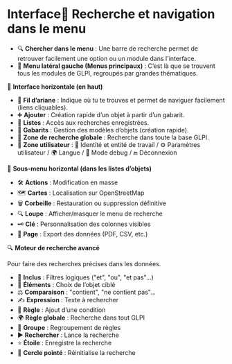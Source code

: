 # Interface🔎 **Recherche et navigation dans le menu**

- 🔍 **Chercher dans le menu** : Une barre de recherche permet de retrouver facilement une option ou un module dans l'interface.
- 📁 **Menu latéral gauche (Menus principaux)** : C’est là que se trouvent tous les modules de GLPI, regroupés par grandes thématiques.



🧭 **Interface horizontale (en haut)**

- 🧵 **Fil d’ariane** : Indique où tu te trouves et permet de naviguer facilement (liens cliquables).
- ➕ **Ajouter** : Création rapide d’un objet à partir d’un gabarit.
- 📜 **Listes** : Accès aux recherches enregistrées.
- 🧰 **Gabarits** : Gestion des modèles d’objets (création rapide).
- 🔎 **Zone de recherche globale** : Recherche dans toute la base GLPI.
- 🙋 **Zone utilisateur** : 👤 Identité et entité de travail / ⚙️ Paramètres utilisateur / 🌍 Langue / 🐞 Mode debug / 🔚 Déconnexion



🧱 **Sous-menu horizontal (dans les listes d’objets)**

- 🛠️ **Actions** : Modification en masse
- 🗺️ **Cartes** : Localisation sur OpenStreetMap
- 🗑️ **Corbeille** : Restauration ou suppression définitive
- 🔍 **Loupe** : Afficher/masquer le menu de recherche
- 🗝️ **Clé** : Personnalisation des colonnes visibles
- 📄 **Page** : Export des données (PDF, CSV, etc.)



🔍 **Moteur de recherche avancé**

Pour faire des recherches précises dans les données.

- 📌 **Inclus** : Filtres logiques ("et", "ou", "et pas"…)
- 🎯 **Éléments** : Choix de l’objet ciblé
- ⚖️ **Comparaison** : "contient", "ne contient pas"…
- ✍️ **Expression** : Texte à rechercher
- 🧱 **Règle** : Ajout d’une condition
- 🌍 **Règle globale** : Recherche dans tout GLPI
- 🧩 **Groupe** : Regroupement de règles
- ▶️ **Rechercher** : Lance la recherche
- ⭐ **Étoile** : Enregistre la recherche
- 🔄 **Cercle pointé** : Réinitialise la recherche
